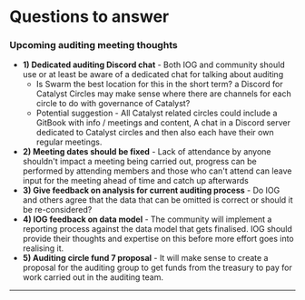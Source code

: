# Questions to answer

### Upcoming auditing meeting thoughts

* **1) Dedicated auditing Discord chat** - Both IOG and community should use or at least be aware of a dedicated chat for talking about auditing
  * Is Swarm the best location for this in the short term? a Discord for Catalyst Circles may make sense where there are channels for each circle to do with governance of Catalyst?&#x20;
  * Potential suggestion - All Catalyst related circles could include a GitBook with info / meetings and content, A chat in a Discord server dedicated to Catalyst circles and then also each have their own regular meetings.
* **2) Meeting dates should be fixed** - Lack of attendance by anyone shouldn't impact a meeting being carried out, progress can be performed by attending members and those who can't attend can leave input for the meeting ahead of time and catch up afterwards
* **3) Give feedback on analysis for current auditing process** - Do IOG and others agree that the data that can be omitted is correct or should it be re-considered?
* **4) IOG feedback on data model** - The community will implement a reporting process against the data model that gets finalised. IOG should provide their thoughts and expertise on this before more effort goes into realising it.
* **5) Auditing circle fund 7 proposal** - It will make sense to create a proposal for the auditing group to get funds from the treasury to pay for work carried out in the auditing team.

****



